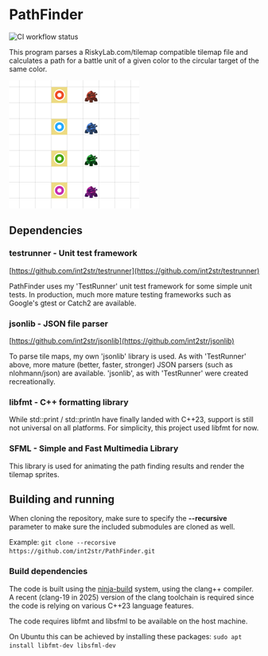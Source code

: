 # PathFinder

![CI workflow status](https://github.com/int2str/PathFinder/actions/workflows/main.yml/badge.svg)

This program parses a RiskyLab.com/tilemap compatible tilemap file and calculates
a path for a battle unit of a given color to the circular target of the same color.

![Battle units and targets](docs/units_and_targets.png)

## Dependencies

### testrunner - Unit test framework

[https://github.com/int2str/testrunner](https://github.com/int2str/testrunner)

PathFinder uses my 'TestRunner' unit test framework for some simple unit tests.
In production, much more mature testing frameworks such as Google's gtest or
Catch2 are available.

### jsonlib - JSON file parser

[https://github.com/int2str/jsonlib](https://github.com/int2str/jsonlib)

To parse tile maps, my own 'jsonlib' library is used. As with 'TestRunner' above,
more mature (better, faster, stronger) JSON parsers (such as nlohmann/json) are
available. 'jsonlib', as with 'TestRunner' were created recreationally.

### libfmt - C++ formatting library

While std::print / std::println have finally landed with C++23, support is
still not universal on all platforms. For simplicity, this project used
libfmt for now.

### SFML - Simple and Fast Multimedia Library

This library is used for animating the path finding results and render the
tilemap sprites.

## Building and running

When cloning the repository, make sure to specify the **--recursive**
parameter to make sure the included submodules are cloned as well.

Example:
`git clone --recorsive https://github.com/int2str/PathFinder.git`

### Build dependencies

The code is built using the [ninja-build](https://ninja-build.org/) system,
using the clang++ compiler. A recent (clang-19 in 2025) version of
the clang toolchain is required since the code is relying on various
C++23 language features.

The code requires libfmt and libsfml to be available on the host machine.

On Ubuntu this can be achieved by installing these packages:
`sudo apt install libfmt-dev libsfml-dev`

